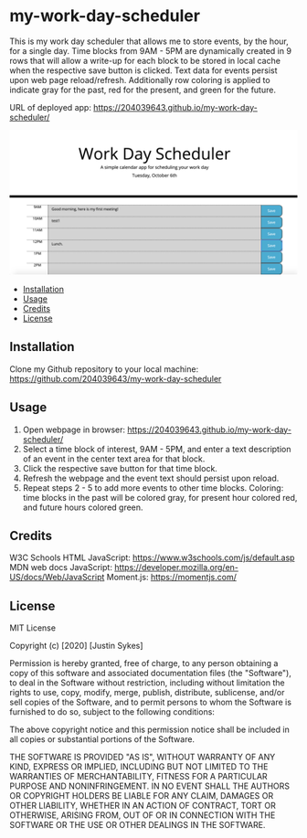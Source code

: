 # my-work-day-scheduler

This is my work day scheduler that allows me to store events, by the hour, for a single day. Time blocks from 9AM - 5PM are dynamically created in 9 rows that will allow a write-up for each block to be stored in local cache when the respective save button is clicked. Text data for events persist upon web page reload/refresh. Additionally row coloring is applied to indicate gray for the past, red for the present, and green for the future.

URL of deployed app: https://204039643.github.io/my-work-day-scheduler/

![screenshotofmywebpage](./Assets/my-work-day-scheduler-screenshot1.png)

- [Installation](#installation)
- [Usage](#usage)
- [Credits](#credits)
- [License](#license)

## Installation

Clone my Github repository to your local machine: https://github.com/204039643/my-work-day-scheduler

## Usage

1. Open webpage in browser: https://204039643.github.io/my-work-day-scheduler/
2. Select a time block of interest, 9AM - 5PM, and enter a text description of an event in the center text area for that block.
3. Click the respective save button for that time block.
4. Refresh the webpage and the event text should persist upon reload.
5. Repeat steps 2 - 5 to add more events to other time blocks.
Coloring: time blocks in the past will be colored gray, for present hour colored red, and future hours colored green.

## Credits

W3C Schools HTML JavaScript: https://www.w3schools.com/js/default.asp
MDN web docs JavaScript: https://developer.mozilla.org/en-US/docs/Web/JavaScript
Moment.js: https://momentjs.com/

## License

MIT License

Copyright (c) [2020] [Justin Sykes]

Permission is hereby granted, free of charge, to any person obtaining a copy
of this software and associated documentation files (the "Software"), to deal
in the Software without restriction, including without limitation the rights
to use, copy, modify, merge, publish, distribute, sublicense, and/or sell
copies of the Software, and to permit persons to whom the Software is
furnished to do so, subject to the following conditions:

The above copyright notice and this permission notice shall be included in all
copies or substantial portions of the Software.

THE SOFTWARE IS PROVIDED "AS IS", WITHOUT WARRANTY OF ANY KIND, EXPRESS OR
IMPLIED, INCLUDING BUT NOT LIMITED TO THE WARRANTIES OF MERCHANTABILITY,
FITNESS FOR A PARTICULAR PURPOSE AND NONINFRINGEMENT. IN NO EVENT SHALL THE
AUTHORS OR COPYRIGHT HOLDERS BE LIABLE FOR ANY CLAIM, DAMAGES OR OTHER
LIABILITY, WHETHER IN AN ACTION OF CONTRACT, TORT OR OTHERWISE, ARISING FROM,
OUT OF OR IN CONNECTION WITH THE SOFTWARE OR THE USE OR OTHER DEALINGS IN THE
SOFTWARE.
